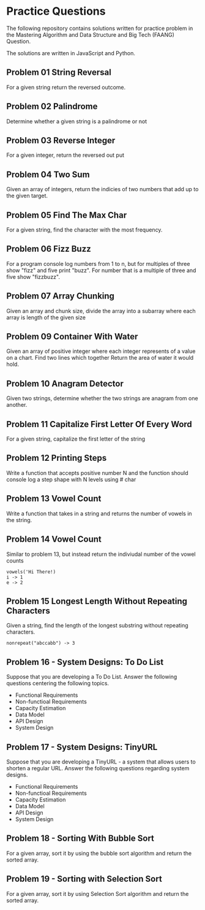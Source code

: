 # Practice Questions

The following repository contains solutions written for practice problem in the Mastering Algorithm and Data Structure and Big Tech (FAANG) Question. <br/>

The solutions are written in JavaScript and Python.

## Problem 01 String Reversal

For a given string return the reversed outcome.

## Problem 02 Palindrome

Determine whether a given string is a palindrome or not

## Problem 03 Reverse Integer

For a given integer, return the reversed out put

## Problem 04 Two Sum

Given an array of integers, return the indicies of two numbers that add up to the given target.

## Problem 05 Find The Max Char

For a given string, find the character with the most frequency.

## Problem 06 Fizz Buzz

For a program console log numbers from 1 to n, but for multiples of three show "fizz" and five print "buzz". For number that is a multiple of three and five show "fizzbuzz".

## Problem 07 Array Chunking

Given an array and chunk size, divide the array into a subarray where each array is length of the given size

## Problem 09 Container With Water

Given an array of positive integer where each integer represents of a value on a chart. Find two lines which together
Return the area of water it would hold.

## Problem 10 Anagram Detector

Given two strings, determine whether the two strings are anagram from one another.

## Problem 11 Capitalize First Letter Of Every Word

For a given string, capitalize the first letter of the string

## Problem 12 Printing Steps

Write a function that accepts positive number N and the function should console log a step shape with N levels using # char

## Problem 13 Vowel Count

Write a function that takes in a string and returns the number of vowels in the string.

## Problem 14 Vowel Count

Similar to problem 13, but instead return the indiviudal number of the vowel counts

```
vowels('Hi There!)
i -> 1
e -> 2
```

## Problem 15 Longest Length Without Repeating Characters

Given a string, find the length of the longest substring without repeating characters.

```
nonrepeat("abccabb") -> 3
```

## Problem 16 - System Designs: To Do List

Suppose that you are developing a To Do List. Answer the following questions centering the following topics.

- Functional Requirements
- Non-functioal Requirements
- Capacity Estimation
- Data Model
- API Design
- System Design

## Problem 17 - System Designs: TinyURL

Suppose that you are developing a TinyURL - a system that allows users to shorten a regular URL. Answer the following questions regarding system designs.

- Functional Requirements
- Non-functioal Requirements
- Capacity Estimation
- Data Model
- API Design
- System Design

## Problem 18 - Sorting With Bubble Sort

For a given array, sort it by using the bubble sort algorithm and return the sorted array.

## Problem 19 - Sorting with Selection Sort

For a given array, sort it by using Selection Sort algorithm and return the sorted array.
